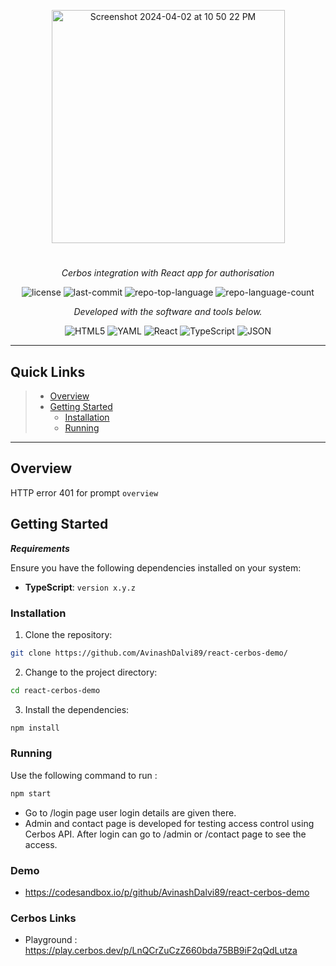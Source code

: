 <p align="center">
<img width="373" alt="Screenshot 2024-04-02 at 10 50 22 PM" src="https://github.com/AvinashDalvi89/react-cerbos-demo/assets/3996105/2dccc46d-2868-4f4c-8575-d5995ef2050f" width="100">

</p>
<p align="center">
    <h1 align="center"></h1>
</p>
<p align="center">
    <em>Cerbos integration with React app for authorisation</em>
</p>
<p align="center">
	<img src="https://img.shields.io/github/license/AvinashDalvi89/react-cerbos-demo?style=flat&color=0080ff" alt="license">
	<img src="https://img.shields.io/github/last-commit/AvinashDalvi89/react-cerbos-demo?style=flat&logo=git&logoColor=white&color=0080ff" alt="last-commit">
	<img src="https://img.shields.io/github/languages/top/AvinashDalvi89/react-cerbos-demo?style=flat&color=0080ff" alt="repo-top-language">
	<img src="https://img.shields.io/github/languages/count/AvinashDalvi89/react-cerbos-demo?style=flat&color=0080ff" alt="repo-language-count">
<p>
<p align="center">
		<em>Developed with the software and tools below.</em>
</p>
<p align="center">
	<img src="https://img.shields.io/badge/HTML5-E34F26.svg?style=flat&logo=HTML5&logoColor=white" alt="HTML5">
	<img src="https://img.shields.io/badge/YAML-CB171E.svg?style=flat&logo=YAML&logoColor=white" alt="YAML">
	<img src="https://img.shields.io/badge/React-61DAFB.svg?style=flat&logo=React&logoColor=black" alt="React">
	<img src="https://img.shields.io/badge/TypeScript-3178C6.svg?style=flat&logo=TypeScript&logoColor=white" alt="TypeScript">
	<img src="https://img.shields.io/badge/JSON-000000.svg?style=flat&logo=JSON&logoColor=white" alt="JSON">
</p>
<hr>

##  Quick Links

> - [ Overview](#-overview)
> - [ Getting Started](#-getting-started)
>   - [ Installation](#-installation)
>   - [ Running ](#-running-)

---

##  Overview

HTTP error 401 for prompt `overview`

##  Getting Started

***Requirements***

Ensure you have the following dependencies installed on your system:

* **TypeScript**: `version x.y.z`

###  Installation

1. Clone the  repository:

```sh
git clone https://github.com/AvinashDalvi89/react-cerbos-demo/
```

2. Change to the project directory:

```sh
cd react-cerbos-demo
```

3. Install the dependencies:

```sh
npm install
```

###  Running 

Use the following command to run :

```sh
npm start
```

- Go to /login page user login details are given there. 
- Admin and contact page is developed for testing access control using Cerbos API. After login can go to /admin or /contact page to see the access. 

### Demo 
- https://codesandbox.io/p/github/AvinashDalvi89/react-cerbos-demo

### Cerbos Links 
- Playground : https://play.cerbos.dev/p/LnQCrZuCzZ660bda75BB9iF2qQdLutza